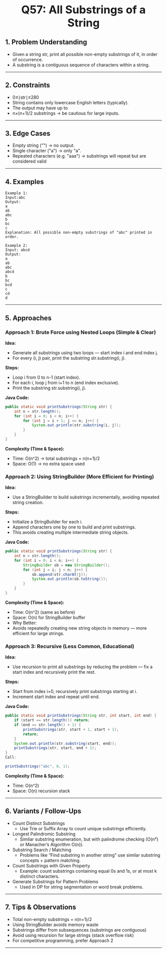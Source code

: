 <!-- #region 57-All Substrings of a String -->

<h1 style="text-align:center; font-size:2.5em; font-weight:bold;">Q57: All Substrings of a String</h1>

## 1. Problem Understanding

- Given a string str, print all possible non-empty substrings of it, in order of occurrence.
- A substring is a contiguous sequence of characters within a string.
---

## 2. Constraints

- 0≤∣str∣≤280
- String contains only lowercase English letters (typically).
- The output may have up to
- n×(n+1)/2 substrings → be cautious for large inputs.
---

## 3. Edge Cases

- Empty string ("") → no output.
- Single character ("a") → only "a".
- Repeated characters (e.g. "aaa") → substrings will repeat but are considered valid
---

## 4. Examples

```text
Example 1:
Input:abc
Output:
a  
ab  
abc  
b  
bc  
c
Explanation: All possible non-empty substrings of "abc" printed in order.

Example 2:
Input: abcd
Output:
a  
ab  
abc  
abcd  
b  
bc  
bcd  
c  
cd  
d
```

---

## 5. Approaches

### Approach 1: Brute Force using Nested Loops (Simple & Clear)

**Idea:**
- Generate all substrings using two loops — start index i and end index j.
- For every (i, j) pair, print the substring str.substring(i, j).

**Steps:**
- Loop i from 0 to n-1 (start index).
- For each i, loop j from i+1 to n (end index exclusive).
- Print the substring str.substring(i, j).

**Java Code:**
```java
public static void printSubstrings(String str) {
    int n = str.length();
    for (int i = 0; i < n; i++) {
        for (int j = i + 1; j <= n; j++) {
            System.out.println(str.substring(i, j));
        }
    }
}
```

**Complexity (Time & Space):**
- Time: O(n^2) → total substrings = n(n+1)/2
- Space: O(1) → no extra space used

### Approach 2: Using StringBuilder (More Efficient for Printing)

**Idea:**
- Use a StringBuilder to build substrings incrementally, avoiding repeated string creation.

**Steps:**
- Initialize a StringBuilder for each i.
- Append characters one by one to build and print substrings.
- This avoids creating multiple intermediate string objects.

**Java Code:**
```java
public static void printSubstrings(String str) {
    int n = str.length();
    for (int i = 0; i < n; i++) {
        StringBuilder sb = new StringBuilder();
        for (int j = i; j < n; j++) {
            sb.append(str.charAt(j));
            System.out.println(sb.toString());
        }
    }
}
```

**Complexity (Time & Space):**
- Time: O(n^2)  (same as before)
- Space: O(n) for StringBuilder buffer
- Why Better:
- Avoids repeatedly creating new string objects in memory — more efficient for large strings.

### Approach 3: Recursive (Less Common, Educational)

**Idea:**
- Use recursion to print all substrings by reducing the problem — fix a start index and recursively print the rest.

**Steps:**
- Start from index i=0, recursively print substrings starting at i.
- Increment start index and repeat until end.

**Java Code:**
```java
public static void printSubstrings(String str, int start, int end) {
    if (start == str.length()) return;
    if (end == str.length() + 1) {
        printSubstrings(str, start + 1, start + 1);
        return;
    }
    System.out.println(str.substring(start, end));
    printSubstrings(str, start, end + 1);
}
Call:

printSubstrings("abc", 0, 1);
```

**Complexity (Time & Space):**
- Time: O(n^2)
- Space: O(n) recursion stack

---

## 6. Variants / Follow-Ups

- Count Distinct Substrings
  * Use Trie or Suffix Array to count unique substrings efficiently.
- Longest Palindromic Substring
   * Similar substring enumeration, but with palindrome checking (O(n²) or Manacher’s Algorithm O(n)).
- Substring Search / Matching
   * Problems like “Find substring in another string” use similar substring concepts + pattern matching.
- Count Substrings with Given Property
   * Example: count substrings containing equal 0s and 1s, or at most k distinct characters.
- Generate Substrings for Pattern Problems
   * Used in DP for string segmentation or word break problems.
---

## 7. Tips & Observations

- Total non-empty substrings = n(n+1)/2
- Using StringBuilder avoids memory waste
- Substrings differ from subsequences (substrings are contiguous)
- Avoid using recursion for large strings (stack overflow risk)
- For competitive programming, prefer Approach 2
---

<!-- #endregion -->
